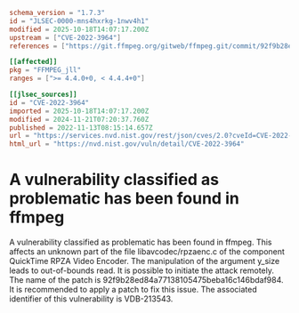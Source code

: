 ```toml
schema_version = "1.7.3"
id = "JLSEC-0000-mns4hxrkg-1nwv4h1"
modified = 2025-10-18T14:07:17.200Z
upstream = ["CVE-2022-3964"]
references = ["https://git.ffmpeg.org/gitweb/ffmpeg.git/commit/92f9b28ed84a77138105475beba16c146bdaf984", "https://security.gentoo.org/glsa/202312-14", "https://vuldb.com/?id.213543", "https://git.ffmpeg.org/gitweb/ffmpeg.git/commit/92f9b28ed84a77138105475beba16c146bdaf984", "https://security.gentoo.org/glsa/202312-14", "https://vuldb.com/?id.213543"]

[[affected]]
pkg = "FFMPEG_jll"
ranges = [">= 4.4.0+0, < 4.4.4+0"]

[[jlsec_sources]]
id = "CVE-2022-3964"
imported = 2025-10-18T14:07:17.200Z
modified = 2024-11-21T07:20:37.760Z
published = 2022-11-13T08:15:14.657Z
url = "https://services.nvd.nist.gov/rest/json/cves/2.0?cveId=CVE-2022-3964"
html_url = "https://nvd.nist.gov/vuln/detail/CVE-2022-3964"
```

# A vulnerability classified as problematic has been found in ffmpeg

A vulnerability classified as problematic has been found in ffmpeg. This affects an unknown part of the file libavcodec/rpzaenc.c of the component QuickTime RPZA Video Encoder. The manipulation of the argument y_size leads to out-of-bounds read. It is possible to initiate the attack remotely. The name of the patch is 92f9b28ed84a77138105475beba16c146bdaf984. It is recommended to apply a patch to fix this issue. The associated identifier of this vulnerability is VDB-213543.

